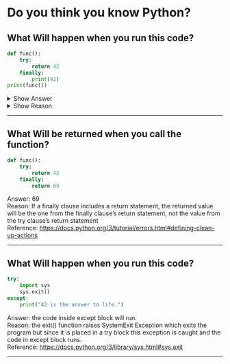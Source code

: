 # Do you think you know Python?

## What Will happen when you run this code?

```python
def func():
    try:
        return 42
    finally:
        print(42)
print(func())
```

<details>
    <summary>Show Answer</summary>  
    42 will be printed twice.  
</details>
<details>
    <summary>Show Reason</summary>  
    Reason: finally block will run no matter what happens in the try-block. if try block raises a error, encounter a break, continue or return statement then finally block will run.  
</details>

---

## What Will be returned when you call the function?

```python
def func():
    try:
        return 42
    finally:
        return 69
```

Answer: 69  
Reason: If a finally clause includes a return statement, the returned value will be the one from the finally clause’s return statement, not the value from the try clause’s return statement  
Reference: https://docs.python.org/3/tutorial/errors.html#defining-clean-up-actions  

---

## What Will happen when you run this code?

```python
try:
    import sys
    sys.exit()
except:
    print("42 is the answer to life.")
```

Answer: the code inside except block will run.  
Reason: the exit() function raises SystemExit Exception which exits the program but since it is placed in a try block this exception is caught and the code in except block runs.  
Reference: https://docs.python.org/3/library/sys.html#sys.exit  

---
